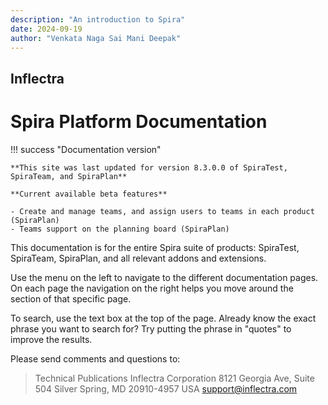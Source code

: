 ```yaml
---
description: "An introduction to Spira"
date: 2024-09-19
author: "Venkata Naga Sai Mani Deepak"
---
```


## Inflectra

# Spira Platform Documentation

!!! success "Documentation version"

    **This site was last updated for version 8.3.0.0 of SpiraTest, SpiraTeam, and SpiraPlan**

    **Current available beta features**

    - Create and manage teams, and assign users to teams in each product (SpiraPlan)
    - Teams support on the planning board (SpiraPlan)

This documentation is for the entire Spira suite of products: SpiraTest, SpiraTeam, SpiraPlan, and all relevant addons and extensions.

Use the menu on the left to navigate to the different documentation pages. On each page the navigation on the right helps you move around the section of that specific page.

To search, use the text box at the top of the page. Already know the exact phrase you want to search for? Try putting the phrase in "quotes" to improve the results.

Please send comments and questions to:

> Technical Publications Inflectra Corporation 8121 Georgia Ave, Suite 504 Silver Spring, MD 20910-4957 USA [support@inflectra.com](mailto:support@inflectra.com)